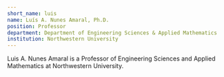 ```yaml
---
short_name: luis
name: Luís A. Nunes Amaral, Ph.D.
position: Professor
department: Department of Engineering Sciences & Applied Mathematics
institution: Northwestern University
---  
```

  
Luis A. Nunes Amaral is a Professor of Engineering Sciences and Applied Mathematics at Northwestern University.
